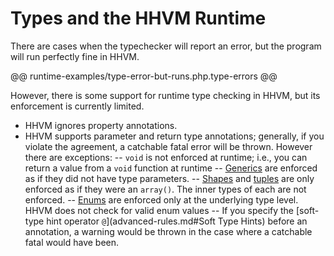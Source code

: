 # Types and the HHVM Runtime

There are cases when the typechecker will report an error, but the program will run perfectly fine in HHVM.

@@ runtime-examples/type-error-but-runs.php.type-errors @@

However, there is some support for runtime type checking in HHVM, but its enforcement is currently limited. 

- HHVM ignores property annotations.
- HHVM supports parameter and return type annotations; generally, if you violate the agreement, a catchable fatal error will be thrown. However there are exceptions:
-- `void` is not enforced at runtime; i.e., you can return a value from a `void` function at runtime
-- [Generics](../generics/introduction.md) are enforced as if they did not have type parameters.
-- [Shapes](../shapes/introduction.md) and [tuples](type-system.md#tuples) are only enforced as if they were an `array()`. The inner types of each are not enforced.
-- [Enums](../enums/introduction.md) are enforced only at the underlying type level. HHVM does not check for valid enum values
-- If you specify the [soft-type hint operator `@`](advanced-rules.md#Soft Type Hints) before an annotation, a warning would be thrown in the case where a catchable fatal would have been.
